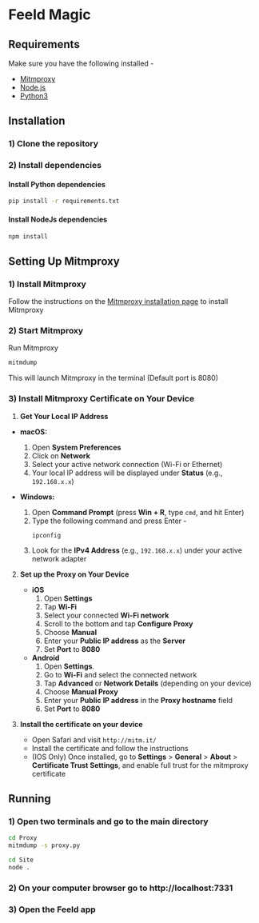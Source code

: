 # Feeld Magic

## Requirements

Make sure you have the following installed -

- [Mitmproxy](https://mitmproxy.org/)
- [Node.js](https://nodejs.org/)
- [Python3](https://www.python.org/)

## Installation

### 1) Clone the repository

### 2) Install dependencies

#### Install Python dependencies

```bash
pip install -r requirements.txt
```

#### Install NodeJs dependencies

```bash
npm install
```

## Setting Up Mitmproxy

### 1) Install Mitmproxy

Follow the instructions on the [Mitmproxy installation page](https://docs.mitmproxy.org/stable/howto-install/) to install Mitmproxy

### 2) Start Mitmproxy

Run Mitmproxy

```bash
mitmdump
```

This will launch Mitmproxy in the terminal (Default port is 8080)

### 3) Install Mitmproxy Certificate on Your Device

1) **Get Your Local IP Address**
  - **macOS:**
    1) Open **System Preferences**
    2) Click on **Network**
    3) Select your active network connection (Wi-Fi or Ethernet)
    4) Your local IP address will be displayed under **Status** (e.g., `192.168.x.x`)

  - **Windows:**
    1) Open **Command Prompt** (press **Win + R**, type `cmd`, and hit Enter)
    2) Type the following command and press Enter -
       ```
       ipconfig
       ```
    3) Look for the **IPv4 Address** (e.g., `192.168.x.x`) under your active network adapter

2) **Set up the Proxy on Your Device**
   - **iOS**
     1) Open **Settings**
     2) Tap **Wi-Fi**
     3) Select your connected **Wi-Fi network**
     4) Scroll to the bottom and tap **Configure Proxy**
     5) Choose **Manual**
     6) Enter your **Public IP address** as the **Server**
     7) Set **Port** to **8080**
   - **Android**
     1) Open **Settings**.
     2) Go to **Wi-Fi** and select the connected network
     3) Tap **Advanced** or **Network Details** (depending on your device)
     4) Choose **Manual Proxy**
     5) Enter your **Public IP address** in the **Proxy hostname** field
     6) Set **Port** to **8080**

3) **Install the certificate on your device**
   - Open Safari and visit `http://mitm.it/`
   - Install the certificate and follow the instructions
   - (IOS Only) Once installed, go to **Settings** > **General** > **About** > **Certificate Trust Settings**, and enable full trust for the mitmproxy certificate

## Running

### 1) Open two terminals and go to the main directory

```bash
cd Proxy
mitmdump -s proxy.py
```

```bash
cd Site
node .
```

### 2) On your computer browser go to http://localhost:7331

### 3) Open the Feeld app